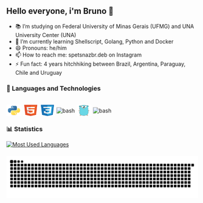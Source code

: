 ## Hello everyone, i'm Bruno 👋

- 📚 I’m studying on Federal University of Minas Gerais (UFMG) and UNA University Center (UNA)
- 🌱 I’m currently learning Shellscript, Golang, Python and Docker
- 😄 Pronouns: he/him
- 📫 How to reach me: spetsnazbr.deb on Instagram
- ⚡ Fun fact: 4 years hitchhiking between Brazil, Argentina, Paraguay, Chile and Uruguay

<!-- ![Top Langs](https://github-readme-stats.vercel.app/api/top-langs/?username=spetsnazbr&layout=compact)
-->

### 🤖 Languages ​​and Technologies

<div style="display: inline_block"><br>
  <img align="center" alt="python" height="30" width="40" src="https://raw.githubusercontent.com/devicons/devicon/master/icons/python/python-original.svg">
  <img align="center" alt="html" height="30" width="40" src="https://raw.githubusercontent.com/devicons/devicon/master/icons/html5/html5-original.svg">
  <img align="center" alt="CSS" height="30" width="40" src="https://raw.githubusercontent.com/devicons/devicon/master/icons/css3/css3-original.svg">
  <img align="center" alt="bash" height="30" width="40" src="https://cdn.jsdelivr.net/gh/devicons/devicon@latest/icons/bash/bash-plain.svg">
  <img align="center" alt="golang" height="30" width="40" src="https://raw.githubusercontent.com/devicons/devicon/master/icons/go/go-original.svg">
  <img align="center" alt="bash" height="40" width="50" src="https://cdn.jsdelivr.net/gh/devicons/devicon@latest/icons/docker/docker-original-wordmark.svg" />

   
</div>

### 📊 Statistics

<p>
  
<a href="https://github.com/spetsnazbr/github-readme-stats">
    <img src="https://github-readme-stats-git-masterrstaa-rickstaa.vercel.app/api/top-langs/?username=spetsnazbr&line_height=10&card_width=290&layout=compact&hide_title=false&count_private=true&langs_count=4&show_icons=true&title_color=FF00F6&hide=html,scss,less&bg_color=000&text_color=8B8B8B&border_radius=3&border_color=561760&count_private=true" alt="Most Used Languages">
</a>

</p>

###

<picture align="center">
  <source media="(prefers-color-scheme: dark)" srcset="https://raw.githubusercontent.com/spetsnazbr/spetsnazbr/output/github-contribution-grid-snake-dark.svg">
  <source media="(prefers-color-scheme: light)" srcset="https://raw.githubusercontent.com/spetsnazbr/spetsnazbr/output/github-contribution-grid-snake-dark.svg">
  <img align="center" alt="github contribution grid snake animation" src="https://raw.githubusercontent.com/spetsnazbr/spetsnazbr/output/github-contribution-grid-snake.svg">
</picture>
